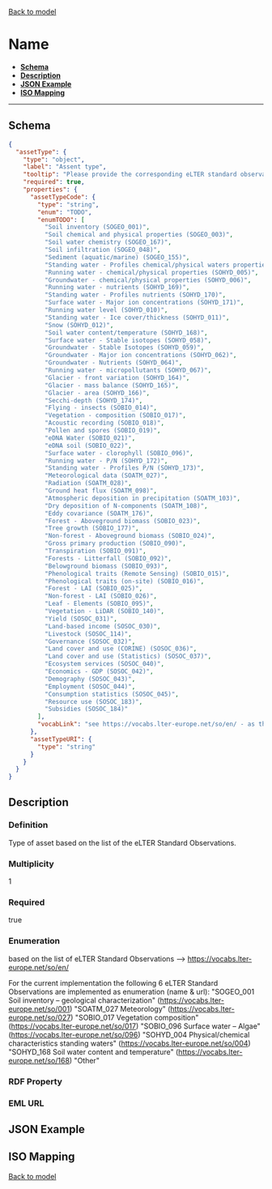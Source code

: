 [Back to model](_base.md)

# Name

- **[Schema](#schema)**
- **[Description](#description)**
- **[JSON Example](#json-example)**
- **[ISO Mapping](#iso-mapping)**
---
## Schema
```json
{
  "assetType": {
    "type": "object",
    "label": "Assent type",
    "tooltip": "Please provide the corresponding eLTER standard observation for the dataset.",
    "required": true,
    "properties": {
      "assetTypeCode": {
        "type": "string",
        "enum": "TODO",
        "enumTODO": [
          "Soil inventory (SOGEO_001)",
          "Soil chemical and physical properties (SOGEO_003)",
          "Soil water chemistry (SOGEO_167)",
          "Soil infiltration (SOGEO_048)",
          "Sediment (aquatic/marine) (SOGEO_155)",
          "Standing water - Profiles chemical/physical waters properties (SOHYD_004)",
          "Running water - chemical/physical properties (SOHYD_005)",
          "Groundwater - chemical/physical properties (SOHYD_006)",
          "Running water - nutrients (SOHYD_169)",
          "Standing water - Profiles nutrients (SOHYD_170)",
          "Surface water - Major ion concentrations (SOHYD_171)",
          "Running water level (SOHYD_010)",
          "Standing water - Ice cover/thickness (SOHYD_011)",
          "Snow (SOHYD_012)",
          "Soil water content/temperature (SOHYD_168)",
          "Surface water - Stable isotopes (SOHYD_058)",
          "Groundwater - Stable Isotopes (SOHYD_059)",
          "Groundwater - Major ion concentrations (SOHYD_062)",
          "Groundwater - Nutrients (SOHYD_064)",
          "Running water - micropollutants (SOHYD_067)",
          "Glacier - front variation (SOHYD_164)",
          "Glacier - mass balance (SOHYD_165)",
          "Glacier - area (SOHYD_166)",
          "Secchi-depth (SOHYD_174)",
          "Flying - insects (SOBIO_014)",
          "Vegetation - composition (SOBIO_017)",
          "Acoustic recording (SOBIO_018)",
          "Pollen and spores (SOBIO_019)",
          "eDNA Water (SOBIO_021)",
          "eDNA soil (SOBIO_022)",
          "Surface water - clorophyll (SOBIO_096)",
          "Running water - P/N (SOHYD_172)",
          "Standing water - Profiles P/N (SOHYD_173)",
          "Meteorological data (SOATM_027)",
          "Radiation (SOATM_028)",
          "Ground heat flux (SOATM_098)",
          "Atmospheric deposition in precipitation (SOATM_103)",
          "Dry deposition of N-components (SOATM_108)",
          "Eddy covariance (SOATM_176)",
          "Forest - Aboveground biomass (SOBIO_023)",
          "Tree growth (SOBIO_177)",
          "Non-forest - Aboveground biomass (SOBIO_024)",
          "Gross primary production (SOBIO_090)",
          "Transpiration (SOBIO_091)",
          "Forests - Litterfall (SOBIO_092)",
          "Belowground biomass (SOBIO_093)",
          "Phenological traits (Remote Sensing) (SOBIO_015)",
          "Phenological traits (on-site) (SOBIO_016)",
          "Forest - LAI (SOBIO_025)",
          "Non-forest - LAI (SOBIO_026)",
          "Leaf - Elements (SOBIO_095)",
          "Vegetation - LiDAR (SOBIO_140)",
          "Yield (SOSOC_031)",
          "Land-based income (SOSOC_030)",
          "Livestock (SOSOC_114)",
          "Governance (SOSOC_032)",
          "Land cover and use (CORINE) (SOSOC_036)",
          "Land cover and use (Statistics) (SOSOC_037)",
          "Ecosystem services (SOSOC_040)",
          "Economics - GDP (SOSOC_042)",
          "Demography (SOSOC_043)",
          "Employment (SOSOC_044)",
          "Consumption statistics (SOSOC_045)",
          "Resource use (SOSOC_183)",
          "Subsidies (SOSOC_184)"
        ],
        "vocabLink": "see https://vocabs.lter-europe.net/so/en/ - as they are currently not integrated in the vocabs ('comming soon') I derived them from https://docs.google.com/spreadsheets/d/1F6mZNpdW0r6tQ8l69PU8Z_7XLljRlXEY/edit?gid=43892927#gid=43892927"
      },
      "assetTypeURI": {
        "type": "string"
      }
    }
  }
}
```
## Description
### Definition
Type of asset based on the list of the eLTER Standard Observations.
### Multiplicity
1
### Required
true
### Enumeration
based on the list of eLTER Standard Observations --> https://vocabs.lter-europe.net/so/en/

For the current implementation the following 6 eLTER Standard Observations are implemented as enumeration (name & url):
"SOGEO_001 Soil inventory – geological characterization" (https://vocabs.lter-europe.net/so/001)
"SOATM_027 Meteorology" (https://vocabs.lter-europe.net/so/027)
"SOBIO_017 Vegetation composition" (https://vocabs.lter-europe.net/so/017)
"SOBIO_096 Surface water – Algae" (https://vocabs.lter-europe.net/so/096)
"SOHYD_004 Physical/chemical characteristics standing waters" (https://vocabs.lter-europe.net/so/004) 
"SOHYD_168 Soil water content and temperature" (https://vocabs.lter-europe.net/so/168)
"Other"
### RDF Property
### EML URL

## JSON Example
## ISO Mapping


[Back to model](_base.md)